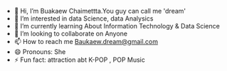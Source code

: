 - 👋 Hi, I’m Buakaew Chaimettta.You guy can call me 'dream'
- 👀 I’m interested in data Science, data Analysics
- 🌱 I’m currently learning About Information Technology & Data Science
- 💞️ I’m looking to collaborate on Anyone
- 📫 How to reach me Baukaew.dream@gmail.com
- 😄 Pronouns: She
- ⚡ Fun fact: attraction abt K-POP , POP Music

<!---
drexxm/drexxm is a ✨ special ✨ repository because its `README.md` (this file) appears on your GitHub profile.
You can click the Preview link to take a look at your changes.
--->
